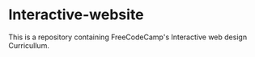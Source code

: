 # Interactive-website
This is a repository containing FreeCodeCamp's Interactive web design Curricullum.
